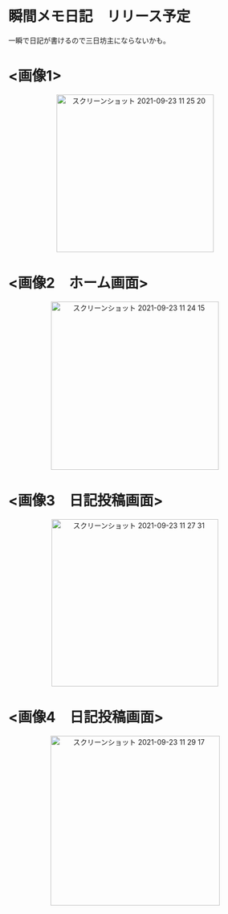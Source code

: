 # 瞬間メモ日記　リリース予定
一瞬で日記が書けるので三日坊主にならないかも。
# <画像1>
<div align="center">
  <img width="313" alt="スクリーンショット 2021-09-23 11 25 20" src="https://user-images.githubusercontent.com/67153136/134446318-c290780e-52dc-4177-95fc-24b7f5eb26f8.png">
</div>



# <画像2　ホーム画面>
<div align="center">
<img width="334" alt="スクリーンショット 2021-09-23 11 24 15" src="https://user-images.githubusercontent.com/67153136/134446325-99e9d8a8-c31a-4b6b-a29e-03beb16be81a.png">
</div>


# <画像3　日記投稿画面>
<div align="center">
<img width="332" alt="スクリーンショット 2021-09-23 11 27 31" src="https://user-images.githubusercontent.com/67153136/134446603-1e80e005-5991-4b61-9ea2-e9153ec632d7.png">
</div>



# <画像4　日記投稿画面>
<div align="center">
<img width="337" alt="スクリーンショット 2021-09-23 11 29 17" src="https://user-images.githubusercontent.com/67153136/134446672-4df1f7a9-014a-4d00-bf4b-720dadb92a5e.png">

</div>





